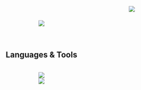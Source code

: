 <img align="right" src="https://visitor-badge.laobi.icu/badge?page_id=Albion5.Albion5" />

<h1 align="center">
    <img src="https://readme-typing-svg.herokuapp.com/?font=Righteous&size=35&center=true&vCenter=true&width=500&height=70&duration=5000&lines=Welcome+to+my+profile!+🏡" />
</h1>

<br/>

<h2 align="center">Languages & Tools</h2>
<br/>
<div align="center">
    <img src="https://skillicons.dev/icons?i=cpp,c,python,bash,markdown,git,postgresql" /><br>
    <img src="https://skillicons.dev/icons?i=html,css,docker,cmake,postman,visualstudio,pycharm,notion" /><br>
</div>

<br/>

<br />
